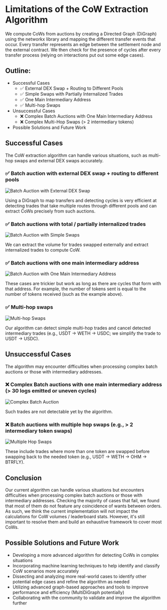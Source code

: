 # Limitations of the CoW Extraction Algorithm

We compute CoWs from auctions by creating a Directed Graph (DiGraph) using the networkx library and mapping the different transfer events that occur. Every transfer represents an edge between the settlement node and the external contract. We then check for the presence of cycles after every transfer process (relying on interactions put out some edge cases).

## Outline:
- Successful Cases
  - ✅ External DEX Swap + Routing to Different Pools
  - ✅ Simple Swaps with Partially Internalized Trades
  - ✅ One Main Intermediary Address
  - ✅ Multi-hop Swaps
- Unsuccessful Cases
  - ❌ Complex Batch Auctions with One Main Intermediary Address
  - ❌ Complex Multi-Hop Swaps (> 2 intermediary tokens)
- Possible Solutions and Future Work

## Successful Cases

The CoW extraction algorithm can handle various situations, such as multi-hop swaps and external DEX swaps accurately.

### ✅ Batch auction with external DEX swap + routing to different pools

![Batch Auction with External DEX Swap](https://i.imgur.com/YcMAhuZ.png)

Using a DiGraph to map transfers and detecting cycles is very efficient at detecting trades that take multiple routes through different pools and can extract CoWs precisely from such auctions.

### ✅ Batch auctions with total / partially internalized trades

![Batch Auction with Simple Swaps](https://i.imgur.com/iSExbg1.png)

We can extract the volume for trades swapped externally and extract internalized trades to compute CoW.

### ✅ Batch auctions with one main intermediary address

![Batch Auction with One Main Intermediary Address](https://i.imgur.com/R06Zhh8.png)

These cases are trickier but work as long as there are cycles that form with that address. For example, the number of tokens sent is equal to the number of tokens received (such as the example above).

### ✅ Multi-hop swaps

![Multi-hop Swaps](https://i.imgur.com/S7Dfshc.png)

Our algorithm can detect simple multi-hop trades and cancel detected intermediary trades (e.g., USDT -> WETH -> USDC; we simplify the trade to USDT -> USDC).

## Unsuccessful Cases

The algorithm may encounter difficulties when processing complex batch auctions or those with intermediary addresses.

### ❌ Complex Batch auctions with one main intermediary address (> 30 logs emitted or uneven cycles)

![Complex Batch Auction](https://i.imgur.com/GeJOmc8.png)

Such trades are not detectable yet by the algorithm.

### ❌ Batch auctions with multiple hop swaps (e.g., > 2 intermediary token swaps)

![Multiple Hop Swaps](https://i.imgur.com/pqOUmx3.png)

These include trades where more than one token are swapped before swapping back to the needed token (e.g., USDT -> WETH -> OHM -> BTRFLY).

## Conclusion

Our current algorithm can handle various situations but encounters difficulties when processing complex batch auctions or those with intermediary addresses. Checking the majority of cases that fail, we found that most of them do not feature any coincidence of wants between orders. As such, we think the current implementation will not impact the calculations for CoW volumes / leaderboard stats. However, it's still important to resolve them and build an exhaustive framework to cover most CoWs.

## Possible Solutions and Future Work

- Developing a more advanced algorithm for detecting CoWs in complex situations
- Incorporating machine learning techniques to help identify and classify CoW scenarios more accurately
- Dissecting and analyzing more real-world cases to identify other potential edge cases and refine the algorithm as needed
- Utilizing advanced graph-based approaches and tools to improve performance and efficiency (MultiDiGraph potentially)
- Collaborating with the community to validate and improve the algorithm further
